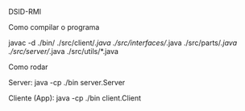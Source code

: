 DSID-RMI

Como compilar o programa

javac -d ./bin/ ./src/client/*.java ./src/interfaces/*.java ./src/parts/*.java ./src/server/*.java ./src/utils/*.java

Como rodar

Server:
java -cp ./bin server.Server

Cliente (App): 
java -cp ./bin client.Client
